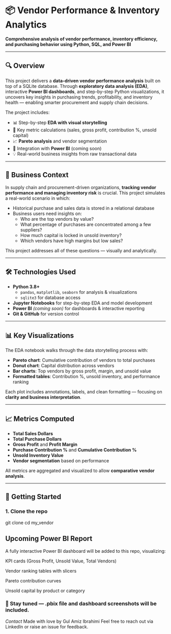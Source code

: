 # 📦 Vendor Performance & Inventory Analytics

**Comprehensive analysis of vendor performance, inventory efficiency, and purchasing behavior using Python, SQL, and Power BI**

---

## 🔍 Overview

This project delivers a **data-driven vendor performance analysis** built on top of a SQLite database. Through **exploratory data analysis (EDA)**, interactive **Power BI dashboards**, and step-by-step Python visualizations, it uncovers key insights in purchasing trends, profitability, and inventory health — enabling smarter procurement and supply chain decisions.

The project includes:

- 📊 Step-by-step **EDA with visual storytelling**
- 🧮 Key metric calculations (sales, gross profit, contribution %, unsold capital)
- 📈 **Pareto analysis** and vendor segmentation
- 📌 Integration with **Power BI** (coming soon)
- 💡 Real-world business insights from raw transactional data

---

## 📌 Business Context

In supply chain and procurement-driven organizations, **tracking vendor performance and managing inventory risk** is crucial. This project simulates a real-world scenario in which:

- Historical purchase and sales data is stored in a relational database
- Business users need insights on:
  - Who are the top vendors by value?
  - What percentage of purchases are concentrated among a few suppliers?
  - How much capital is locked in unsold inventory?
  - Which vendors have high margins but low sales?

This project addresses all of these questions — visually and analytically.

---

## 🛠️ Technologies Used

- **Python 3.8+**
  - `pandas`, `matplotlib`, `seaborn` for analysis & visualizations
  - `sqlite3` for database access
- **Jupyter Notebooks** for step-by-step EDA and model development
- **Power BI** *(coming soon)* for dashboards & interactive reporting
- **Git & GitHub** for version control

---

## 📊 Key Visualizations

The EDA notebook walks through the data storytelling process with:

- **Pareto chart**: Cumulative contribution of vendors to total purchases  
- **Donut chart**: Capital distribution across vendors  
- **Bar charts**: Top vendors by gross profit, margin, and unsold value  
- **Formatted tables**: Contribution %, unsold inventory, and performance ranking  

Each plot includes annotations, labels, and clean formatting — focusing on **clarity and business interpretation**.

---

## 📈 Metrics Computed

- **Total Sales Dollars**
- **Total Purchase Dollars**
- **Gross Profit** and **Profit Margin**
- **Purchase Contribution %** and **Cumulative Contribution %**
- **Unsold Inventory Value**
- **Vendor segmentation** based on performance

All metrics are aggregated and visualized to allow **comparative vendor analysis**.

---

## 🧾 Getting Started

### 1. Clone the repo

git clone
cd my_vendor

## Upcoming Power BI Report
A fully interactive Power BI dashboard will be added to this repo, visualizing:

KPI cards (Gross Profit, Unsold Value, Total Vendors)

Vendor ranking tables with slicers

Pareto contribution curves

Unsold capital by product or category

### 📌 Stay tuned — .pbix file and dashboard screenshots will be included.

*Contact*
Made with love by Gul Amiz Ibrahimi
Feel free to reach out via LinkedIn or raise an issue for feedback.
